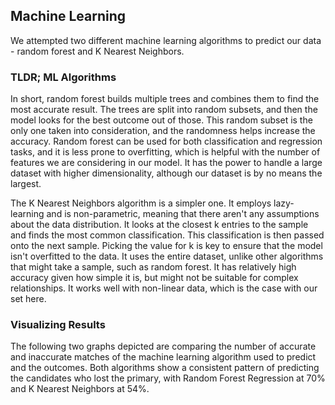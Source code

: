 ## Machine Learning

We attempted two different machine learning algorithms to predict our data - random forest and K Nearest Neighbors.

### TLDR; ML Algorithms
In short, random forest builds multiple trees and combines them to find the most accurate result. The trees are split into random subsets, and then the model looks for the best outcome out of those. This random subset is the only one taken into consideration, and the randomness helps increase the accuracy. Random forest can be used for both classification and regression tasks, and it is less prone to overfitting, which is helpful with the number of features we are considering in our model. It has the power to handle a large dataset with higher dimensionality, although our dataset is by no means the largest.

The K Nearest Neighbors algorithm is a simpler one. It employs lazy-learning and is non-parametric, meaning that there aren't any assumptions about the data distribution. It looks at the closest k entries to the sample and finds the most common classification. This classification is then passed onto the next sample. Picking the value for k is key to ensure that the model isn't overfitted to the data. It uses the entire dataset, unlike other algorithms that might take a sample, such as random forest. It has relatively high accuracy given how simple it is, but might not be suitable for complex relationships. It works well with non-linear data, which is the case with our set here.

### Visualizing Results
The following two graphs depicted are comparing the number of accurate and inaccurate matches of the machine learning algorithm used to predict and the outcomes. Both algorithms show a consistent pattern of predicting the candidates who lost the primary, with Random Forest Regression at 70% and K Nearest Neighbors at 54%.
